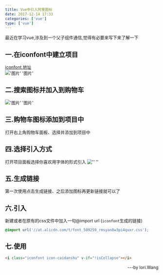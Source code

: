 ```yaml
---
title: Vue中引入阿里图标
date: 2017-12-14 17:33
categories: ['vue']
type: ['vue']
---
```

最近在学习vue,涉及到一个父子组件通信,觉得有必要来写下来了解一下
## 一.在iconfont中建立项目
[iconfont 地址](http://www.iconfont.cn/)<br>
!['图片' '图片'](https://vue-forum-vuejsorg.netdna-ssl.com/uploads/default/original/2X/e/e44e3b550be849e225e41c1ba5f0312acf79e35d.png)

## 二.搜索图标并加入到购物车
!['图片' '图片'](https://vue-forum-vuejsorg.netdna-ssl.com/uploads/default/original/2X/c/c26f31d2df5eb0e27f4f4069a6403837cc8bd56c.png)

## 三.购物车图标添加到项目中
打开右上角购物车面板、选择并添加到项目中

## 四.选择引入方式
打开项目面板选择你喜欢用字体的形式引入
!['' ''](https://vue-forum-vuejsorg.netdna-ssl.com/uploads/default/original/2X/a/af6be9fe62d4bae194fd433456870502b0894f9d.png)

## 五.生成链接
第一次使用点击生成链接、之后添加图标再更新链接就可以了
## 六.引入
新建或者在原有的css文件中加入一句@import url (`iconfont`生成的链接)
```css
@import url('//at.alicdn.com/t/font_509259_rmsyan8w3pi4quxr.css');
```
## 七.使用
```html
<i class="iconfont icon-caidanshu" v-if="!isCollapse"></i>

```
<p align=right>---by  lori.Wang</p>